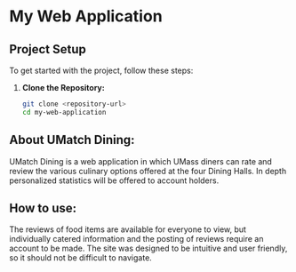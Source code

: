 # My Web Application
## Project Setup
To get started with the project, follow these steps:
1. **Clone the Repository:**
   ```sh
   git clone <repository-url>
   cd my-web-application

## About UMatch Dining:

UMatch Dining is a web application in which UMass diners can rate and review the various culinary options offered at the four Dining Halls. In depth personalized statistics will be offered to account holders.

## How to use:

The reviews of food items are available for everyone to view, but individually catered information and the posting of reviews require an account to be made. The site was designed to be intuitive and user friendly, so it should not be difficult to navigate.